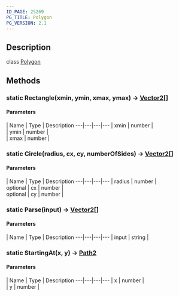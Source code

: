 ```yaml
---
ID_PAGE: 25269
PG_TITLE: Polygon
PG_VERSION: 2.1
---
```

## Description

class [Polygon](/classes/2.3/Polygon)



## Methods

### static  Rectangle(xmin, ymin, xmax, ymax) &rarr; [Vector2](/classes/2.3/Vector2)[]



#### Parameters
 | Name | Type | Description
---|---|---|---
 | xmin | number |   
 | ymin | number |   
 | xmax | number |   
### static  Circle(radius, cx, cy, numberOfSides) &rarr; [Vector2](/classes/2.3/Vector2)[]



#### Parameters
 | Name | Type | Description
---|---|---|---
 | radius | number |   
optional | cx | number |   
optional | cy | number |   
### static  Parse(input) &rarr; [Vector2](/classes/2.3/Vector2)[]



#### Parameters
 | Name | Type | Description
---|---|---|---
 | input | string |   

### static  StartingAt(x, y) &rarr; [Path2](/classes/2.3/Path2)



#### Parameters
 | Name | Type | Description
---|---|---|---
 | x | number |   
 | y | number |   

